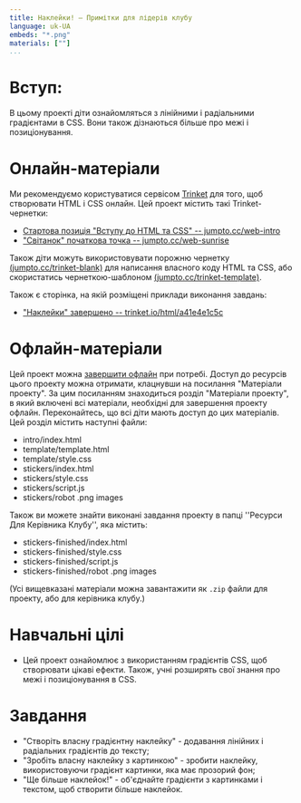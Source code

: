 ```yaml
---
title: Наклейки! — Примітки для лідерів клубу
language: uk-UA
embeds: "*.png"
materials: [""]
...
```


# Вступ:

В цьому проекті діти ознайомляться з лінійними і радіальними градієнтами в CSS. Вони також дізнаються більше про межі і позиціонування.

# Онлайн-матеріали

Ми рекомендуємо користуватися сервісом [Trinket](https://trinket.io/) для того, щоб створювати HTML і CSS онлайн. Цей проект містить такі Trinket-чернетки:

+ [Стартова позиція "Вступу до HTML та CSS" -- jumpto.cc/web-intro](http://jumpto.cc/web-intro)
+ ["Світанок" початкова точка -- jumpto.cc/web-sunrise](http://jumpto.cc/web-sunrise)

Також діти можуть використовувати порожню чернетку [(jumpto.cc/trinket-blank)](http://jumpto.cc/trinket-blank) для написання власного коду HTML та CSS, або скористатись чернеткою-шаблоном [(jumpto.cc/trinket-template)](http://jumpto.cc/trinket-template).

Також є сторінка, на якій розміщені приклади виконання завдань:

+ ["Наклейки" завершено -- trinket.io/html/a41e4e1c5c](https://trinket.io/html/bb4e538e0a)

# Офлайн-матеріали

Цей проект можна [завершити офлайн](https://www.codeclubprojects.org/en-GB/resources/webdev-working-offline/) при потребі. Доступ до ресурсів цього проекту можна отримати, клацнувши на посилання "Матеріали проекту". За цим посиланням знаходиться розділ "Матеріали проекту", в який включені всі матеріали, необхідні для завершення проекту офлайн. Переконайтесь, що всі діти мають доступ до цих матеріалів. Цей розділ містить наступні файли:

+ intro/index.html
+ template/template.html
+ template/style.css
+ stickers/index.html
+ stickers/style.css
+ stickers/script.js
+ stickers/robot .png images

Також ви можете знайти виконані завдання проекту в папці ''Ресурси Для Керівника Клубу'', яка містить:

+ stickers-finished/index.html
+ stickers-finished/style.css
+ stickers-finished/script.js
+ stickers-finished/robot .png images

(Усі вищевказані матеріали можна завантажити як `.zip` файли для проекту, або для керівника клубу.)

# Навчальні цілі

+ Цей проект ознайомлює з використанням градієнтів CSS, щоб створювати цікаві ефекти. Також, учні розширять свої знання про межі і позиціонування в CSS. 

# Завдання

+ "Створіть власну градієнтну наклейку" - додавання лінійних і радіальних градієнтів до тексту;
+ "Зробіть власну наклейку з картинкою" - зробити наклейку, використовуючи градієнт картинки, яка має прозорий фон;
+ "Ще більше наклейок!" - об'єднайте градієнти з картинками і текстом, щоб створити більше наклейок.
